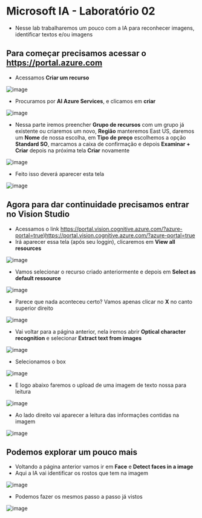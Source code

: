 # Microsoft IA - Laboratório 02

- Nesse lab trabalharemos um pouco com a IA para reconhecer imagens, identificar textos e/ou imagens

## Para começar precisamos acessar o https://portal.azure.com

- Acessamos **Criar um recurso**

![image](https://github.com/WesleyHorquen/microsoft-ia-dio-lab02/assets/89001286/0673e74f-d8bb-4d8c-8a33-f06697c962e4)
- Procuramos por **AI Azure Services**, e clicamos em **criar**

![image](https://github.com/WesleyHorquen/microsoft-ia-dio-lab02/assets/89001286/4d51c237-a1e8-4d41-bfd3-08de8c5d7335)
- Nessa parte iremos preencher **Grupo de recursos** com um grupo já existente ou criaremos um novo, **Região** manteremos East US, daremos um **Nome** de nossa escolha, em **Tipo de preço** escolhemos a opção **Standard SO**, marcamos a caixa de confirmação e depois **Examinar + Criar** depois na próxima tela **Criar** novamente

![image](https://github.com/WesleyHorquen/microsoft-ia-dio-lab02/assets/89001286/3670cfbc-a3fd-430b-97e4-9a4bbef436a8)
- Feito isso deverá aparecer esta tela

![image](https://github.com/WesleyHorquen/microsoft-ia-dio-lab02/assets/89001286/0dce9e25-0056-4d8a-9baf-c84c40f0166c)

## Agora para dar continuidade precisamos entrar no **Vision Studio**

- Acessamos o link https://portal.vision.cognitive.azure.com/?azure-portal=true)https://portal.vision.cognitive.azure.com/?azure-portal=true
- Irá aparecer essa tela (após seu loggin), clicaremos em **View all resources**

![image](https://github.com/WesleyHorquen/microsoft-ia-dio-lab02/assets/89001286/eee902a0-f8bc-4166-839f-16f835220e65)
- Vamos selecionar o recurso criado anteriormente e depois em **Select as default ressource**

![image](https://github.com/WesleyHorquen/microsoft-ia-dio-lab02/assets/89001286/260e9f2c-09f2-4e01-9e55-e46e49bb9f95)
- Parece que nada aconteceu certo? Vamos apenas clicar no **X** no canto superior direito

![image](https://github.com/WesleyHorquen/microsoft-ia-dio-lab02/assets/89001286/f0efe88b-7a47-430c-9879-c2e112df8c35)
- Vai voltar para a página anterior, nela iremos abrir **Optical character recognition** e selecionar **Extract text from images**

![image](https://github.com/WesleyHorquen/microsoft-ia-dio-lab02/assets/89001286/b713905c-0ba2-4a04-99d9-7aaf95b1bbfa)
- Selecionamos o box

![image](https://github.com/WesleyHorquen/microsoft-ia-dio-lab02/assets/89001286/073dc15d-0419-4c4d-84ec-62256bfd809e)
- E logo abaixo faremos o upload de uma imagem de texto nossa para leitura

![image](https://github.com/WesleyHorquen/microsoft-ia-dio-lab02/assets/89001286/e4e805a0-53cd-4fb1-8394-d08ee5971dbb)
- Ao lado direito vai aparecer a leitura das informações contidas na imagem

![image](https://github.com/WesleyHorquen/microsoft-ia-dio-lab02/assets/89001286/2bcb97d5-afdc-440e-963f-c05ca57f6ab5)

## Podemos explorar um pouco mais

- Voltando a página anterior vamos ir em **Face** e **Detect faces in a image**
- Aqui a IA vai identificar os rostos que tem na imagem

![image](https://github.com/WesleyHorquen/microsoft-ia-dio-lab02/assets/89001286/f0bcfc3a-0952-4764-8259-307eaea20302)
- Podemos fazer os mesmos passo a passo já vistos

![image](https://github.com/WesleyHorquen/microsoft-ia-dio-lab02/assets/89001286/042a5a09-f0dd-4ebc-824f-20d69d259cfa)







